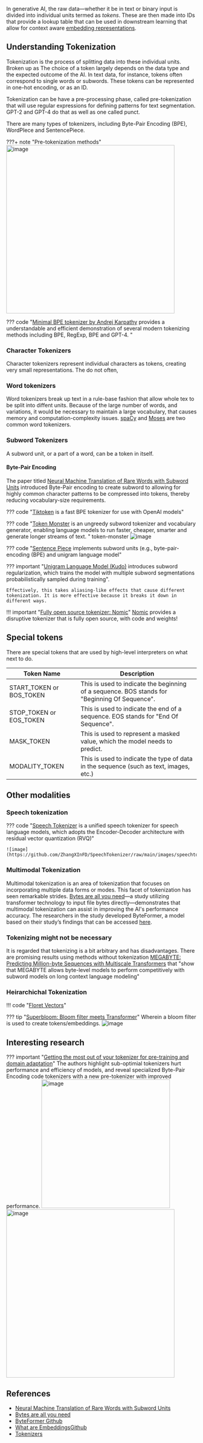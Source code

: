 
In generative AI, the raw data—whether it be in text or binary input is divided into individual units termed as *tokens*. These are then made into IDs that provide a lookup table that can be used in downstream learning that allow for context aware [embedding representations](../architectures/emedding.md).

## Understanding Tokenization
Tokenization is the process of splitting data into these individual units. Broken up as The choice of a token largely depends on the data type and the expected outcome of the AI. In text data, for instance, tokens often correspond to single words or subwords. These tokens can be represented in one-hot encoding, or as an ID.

Tokenization can be have a pre-processing phase, called pre-tokenization that will use regular expressions for defining patterns for text segmentation. GPT-2 and GPT-4 do that as well as one called punct.

There are many types of tokenizers, including Byte-Pair Encoding (BPE), WordPIece and SentencePiece. 

???+ note "Pre-tokenization methods"
    <img width="445" alt="image" src="https://github.com/ianderrington/genai/assets/76016868/050ce1cc-2d11-4d98-a178-af706d149aa9">

??? code "[Minimal BPE tokenizer by Andrej Karpathy](https://github.com/karpathy/minbpe) provides a understandable and efficient demonstration of several modern tokenizing methods including BPE, RegExp, BPE and GPT-4. "


### Character Tokenizers
Character tokenizers represent individual characters as tokens, creating very small representations. The do not often, 

### Word tokenizers
Word tokenizers break up text in a rule-base fashion that allow whole tex to be split into diffent units. Because of the large number of words, and variations, it would be necessary to maintain a large vocabulary, that causes memory and computation-complexity issues. [spaCy](https://spacy.io/) and [Moses](http://www.statmt.org/moses/?n=Development.GetStarted) are two common word tokenizers.

### Subword Tokenizers

A subword unit, or a part of a word, can be a token in itself. 


#### Byte-Pair Encoding

The paper titled [Neural Machine Translation of Rare Words with Subword Units](https://arxiv.org/pdf/1508.07909.pdf) introduced Byte-Pair encoding to create subword to allowing for highly common character patterns to be compressed into tokens, thereby reducing vocabulary-size requirements. 


??? code "[Tiktoken](https://github.com/openai/tiktoken) is a fast BPE tokenizer for use with OpenAI models"

??? code "[Token Monster](https://github.com/alasdairforsythe/tokenmonster) is an ungreedy subword tokenizer and vocabulary generator, enabling language models to run faster, cheaper, smarter and generate longer streams of text. " token-monster
    ![image](https://github.com/ianderrington/genai/assets/76016868/97a33624-1281-49d9-aa3a-9a4bedd689f0)

??? code "[Sentence Piece](https://github.com/google/sentencepiece) implements subword units (e.g., byte-pair-encoding (BPE) and unigram language model"

??? important "[Unigram Language Model (Kudo)](https://arxiv.org/pdf/1804.10959.pdf) introduces subword regularization, which trains the model with multiple subword segmentations probabilistically sampled during training". 

    Effectively, this takes aliasing-like effects that cause different tokenization. It is more effective because it breaks it down in different ways.

!!! important "[Fully open source tokenizer: Nomic](https://github.com/nomic-ai/contrastors)"
    [Nomic](https://blog.nomic.ai/posts/nomic-embed-text-v1) provides a disruptive tokenizer that is fully open source, with code and weights!


## Special tokens

There are special tokens that are used by high-level interpreters on what next to do.

| Token Name | Description |
| --- | --- |
| START_TOKEN or BOS_TOKEN | This is used to indicate the beginning of a sequence. BOS stands for "Beginning Of Sequence". |
| STOP_TOKEN or EOS_TOKEN | This is used to indicate the end of a sequence. EOS stands for "End Of Sequence". |
| MASK_TOKEN | This is used to represent a masked value, which the model needs to predict. |
| MODALITY_TOKEN | This is used to indicate the type of data in the sequence (such as text, images, etc.) |

## Other modalities

### Speech tokenization

??? code "[Speech Tokenizer](https://github.com/zhangxinfd/speechtokenizer)  is a unified speech tokenizer for speech language models, which adopts the Encoder-Decoder architecture with residual vector quantization (RVQ)"

    ![image](https://github.com/ZhangXInFD/SpeechTokenizer/raw/main/images/speechtokenizer_framework.jpg)

### Multimodal Tokenization

Multimodal tokenization is an area of tokenization that focuses on incorporating multiple data forms or modes. This facet of tokenization has seen remarkable strides. [Bytes are all you need](https://arxiv.org/pdf/2306.00238.pdf)—a study utilizing transformer technology to input file bytes directly—demonstrates that multimodal tokenization can assist in improving the AI's performance accuracy. The researchers in the study developed ByteFormer, a model based on their study’s findings that can be accessed [here](https://github.com/apple/ml-cvnets/tree/main/examples/byteformer).

### Tokenizing might not be necessary

It is regarded that tokenizing is a bit arbitrary and has disadvantages. There are promising results using methods without tokenization [MEGABYTE: Predicting Million-byte Sequences with Multiscale Transformers](https://arxiv.org/pdf/2305.07185) that "show that MEGABYTE allows byte-level models to perform competitively with subword models on long context language modeling"


### Heirarchichal Tokenization
!!! code "[Floret Vectors](https://explosion.ai/blog/floret-vectors)"

??? tip "[Superbloom: Bloom filter meets Transformer](https://arxiv.org/pdf/2002.04723.pdf)"
    Wherein a bloom filter is used to create tokens/embeddings.
    ![image](https://github.com/ianderrington/genai/assets/76016868/5ba71e69-7eaa-416c-b09a-940e016db145)

## Interesting research

??? important "[Getting the most out of your tokenizer for pre-training and domain adaptation](https://arxiv.org/pdf/2402.01035.pdf)"
    The authors highlight sub-optimial tokenizers hurt performance and efficiency of models, and reveal specialized Byte-Pair Encoding code tokenizers with a new pre-tokenizer with improved performance. 
    <img width="340" alt="image" src="https://github.com/ianderrington/genai/assets/76016868/96e8d12a-5c95-4270-b41a-8e201335ecdd">
    <img width="445" alt="image" src="https://github.com/ianderrington/genai/assets/76016868/70403f6b-68d4-4b0e-93c4-3315a91aec24">


## References

- [Neural Machine Translation of Rare Words with Subword Units](https://arxiv.org/pdf/1508.07909.pdf)
- [Bytes are all you need](https://arxiv.org/pdf/2306.00238.pdf)
- [ByteFormer Github](https://github.com/apple/ml-cvnets/tree/main/examples/byteformer)
- [What are Embeddings](http://vickiboykis.com/what_are_embeddings/)[Github](https://github.com/veekaybee/what_are_embeddings/blob/main/README.md)
- [Tokenizers](https://huggingface.co/docs/transformers/en/tokenizer_summary)


[^n1]: [Token Monster](https://github.com/alasdairforsythe/tokenmonster)
